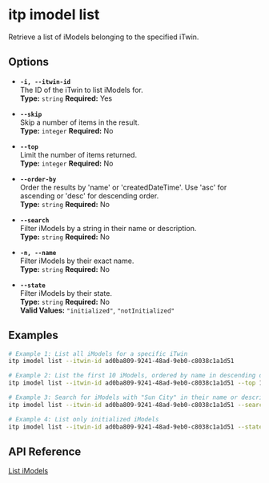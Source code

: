 # itp imodel list

Retrieve a list of iModels belonging to the specified iTwin.

## Options

- **`-i, --itwin-id`**  
  The ID of the iTwin to list iModels for.  
  **Type:** `string` **Required:** Yes

- **`--skip`**  
  Skip a number of items in the result.  
  **Type:** `integer` **Required:** No

- **`--top`**  
  Limit the number of items returned.  
  **Type:** `integer` **Required:** No

- **`--order-by`**  
  Order the results by 'name' or 'createdDateTime'. Use 'asc' for ascending or 'desc' for descending order.  
  **Type:** `string` **Required:** No

- **`--search`**  
  Filter iModels by a string in their name or description.  
  **Type:** `string` **Required:** No

- **`-n, --name`**  
  Filter iModels by their exact name.  
  **Type:** `string` **Required:** No

- **`--state`**  
  Filter iModels by their state.  
  **Type:** `string` **Required:** No  
  **Valid Values:** `"initialized"`, `"notInitialized"`

## Examples

```bash
# Example 1: List all iModels for a specific iTwin
itp imodel list --itwin-id ad0ba809-9241-48ad-9eb0-c8038c1a1d51

# Example 2: List the first 10 iModels, ordered by name in descending order
itp imodel list --itwin-id ad0ba809-9241-48ad-9eb0-c8038c1a1d51 --top 10 --order-by "name desc"

# Example 3: Search for iModels with "Sun City" in their name or description
itp imodel list --itwin-id ad0ba809-9241-48ad-9eb0-c8038c1a1d51 --search "Sun City"

# Example 4: List only initialized iModels
itp imodel list --itwin-id ad0ba809-9241-48ad-9eb0-c8038c1a1d51 --state initialized
```

## API Reference

[List iModels](https://developer.bentley.com/apis/imodels-v2/operations/get-itwin-imodels/)
